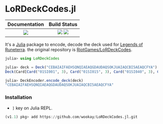 # LoRDeckCodes.jl

|  **Documentation**                        |  **Build Status**                                                |
|:-----------------------------------------:|:----------------------------------------------------------------:|
|  [![][docs-latest-img]][docs-latest-url]  |  [![][travis-img]][travis-url]  [![][codecov-img]][codecov-url]  |

It's a [Julia](https://julialang.org/) package to encode, decode the deck used for [Legends of Runeterra](https://playruneterra.com).
the original repository is [RiotGames/LoRDeckCodes](https://github.com/RiotGames/LoRDeckCodes).

```julia
julia> using LoRDeckCodes

julia> deck = Deck("CEBAIAIFAEHSQNQIAEAQGDAUDAQSOKJUAIAQCBI5AEAQCFYA")
Deck(Card[Card("01SI001", 3), Card("01SI015", 3), Card("01SI040", 3), Card("01SI054", 3), Card("01FR003", 3), Card("01FR012", 3), Card("01FR020", 3), Card("01FR024", 3), Card("01FR033", 3), Card("01FR039", 3), Card("01FR041", 3), Card("01FR052", 3), Card("01SI029", 2), Card("01FR023", 2)], 0x01)

julia> DeckEncoder.encode_deck(deck)
"CEBAIAIFAEHSQNQIAEAQGDAUDAQSOKJUAIAQCBI5AEAQCFYA"
```

### Installation
 * `]` key on Julia REPL.
```julia
(v1.1) pkg> add https://github.com/wookay/LoRDeckCodes.jl.git
```


[docs-latest-img]: https://img.shields.io/badge/docs-latest-blue.svg
[docs-latest-url]: https://wookay.github.io/docs/LoRDeckCodes.jl/

[travis-img]: https://api.travis-ci.org/wookay/LoRDeckCodes.jl.svg?branch=master
[travis-url]: https://travis-ci.org/wookay/LoRDeckCodes.jl

[codecov-img]: https://codecov.io/gh/wookay/LoRDeckCodes.jl/branch/master/graph/badge.svg
[codecov-url]: https://codecov.io/gh/wookay/LoRDeckCodes.jl/branch/master
